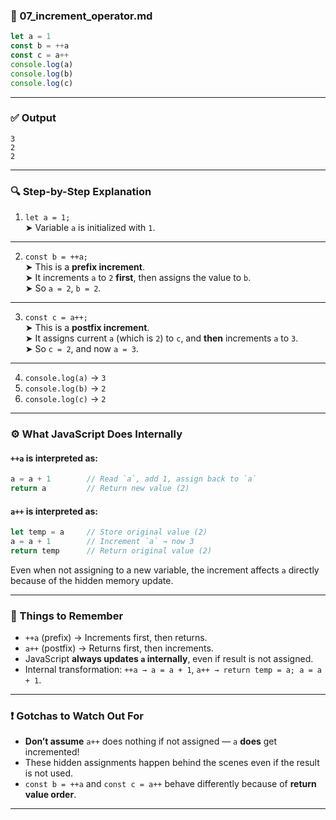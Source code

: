 ### 📘 07_increment_operator.md

```js
let a = 1
const b = ++a
const c = a++
console.log(a)
console.log(b)
console.log(c)
```

---

### ✅ Output

```
3
2
2
```

---

### 🔍 Step-by-Step Explanation

1. `let a = 1;`  
   ➤ Variable `a` is initialized with `1`.

---

2. `const b = ++a;`  
   ➤ This is a **prefix increment**.  
   ➤ It increments `a` to `2` **first**, then assigns the value to `b`.  
   ➤ So `a = 2`, `b = 2`.

---

3. `const c = a++;`  
   ➤ This is a **postfix increment**.  
   ➤ It assigns current `a` (which is `2`) to `c`, and **then** increments `a` to `3`.  
   ➤ So `c = 2`, and now `a = 3`.

---

4. `console.log(a)` → `3`  
5. `console.log(b)` → `2`  
6. `console.log(c)` → `2`

---

### ⚙️ What JavaScript Does Internally

#### `++a` is interpreted as:

```js
a = a + 1        // Read `a`, add 1, assign back to `a`
return a         // Return new value (2)
```

#### `a++` is interpreted as:

```js
let temp = a     // Store original value (2)
a = a + 1        // Increment `a` → now 3
return temp      // Return original value (2)
```

Even when not assigning to a new variable, the increment affects `a` directly because of the hidden memory update.

---

### 🧠 Things to Remember

- `++a` (prefix) → Increments first, then returns.
- `a++` (postfix) → Returns first, then increments.
- JavaScript **always updates `a` internally**, even if result is not assigned.
- Internal transformation: `++a → a = a + 1`, `a++ → return temp = a; a = a + 1`.

---

### ❗ Gotchas to Watch Out For

- **Don’t assume** `a++` does nothing if not assigned — `a` **does** get incremented!
- These hidden assignments happen behind the scenes even if the result is not used.
- `const b = ++a` and `const c = a++` behave differently because of **return value order**.

---
